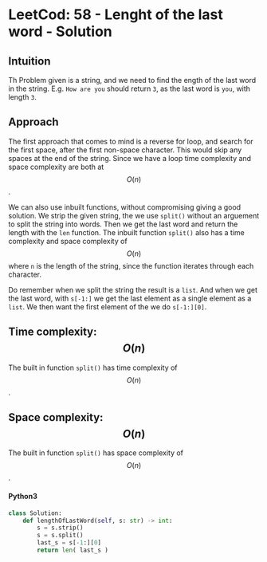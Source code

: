 # LeetCod: 58 - Lenght of the last word - Solution

## Intuition
Th Problem given is a string, and we need to find the ength of the last word in the string. E.g. `How are you` should return `3`, as the last word is `you`, with length `3`.

## Approach
The first approach that comes to mind is a reverse for loop, and search for the first space, after the first non-space character. This would skip any spaces at the end of the string. Since we have a loop time complexity and space complexity are both at $$O(n)$$.

We can also use inbuilt functions, without compromising giving a good solution. We strip the given string, the we use `split()` without an arguement to split the string into words. Then we get the last word and return the length with the `len` function. The inbuilt function `split()` also has a time complexity and space complexity of $$O(n)$$ where `n` is the length of the string, since the function iterates through each character.

Do remember when we split the string the result is a `list`. And when we get the last word, with `s[-1:]` we get the last element as a single element as a `list`. We then want the first element of the we do `s[-1:][0]`.

## Time complexity: $$O(n)$$
  The built in function `split()` has time complexity of $$O(n)$$.

## Space complexity: $$O(n)$$
  The built in function `split()` has space complexity of $$O(n)$$.

#### Python3
```python []
class Solution:
	def lengthOfLastWord(self, s: str) -> int:
		s = s.strip()
		s = s.split()
		last_s = s[-1:][0]
		return len( last_s )
```
